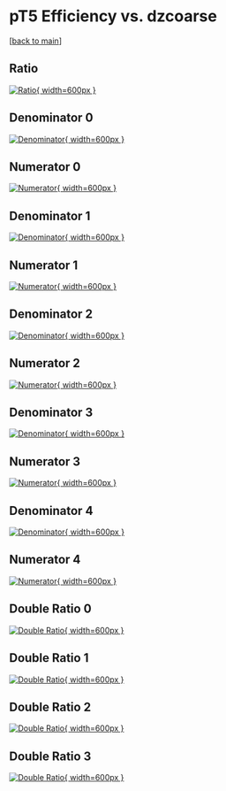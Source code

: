 # pT5 Efficiency vs. dzcoarse

[[back to main](./)]



## Ratio

[![Ratio](../mtv/var/pT5_vtr_0_1_eff_dzcoarse.png){ width=600px }](../mtv/var/pT5_vtr_0_1_eff_dzcoarse.pdf)

## Denominator 0

[![Denominator](../mtv/den/pT5_vtr_0_1_eff_dzcoarse_den0.png){ width=600px }](../mtv/den/pT5_vtr_0_1_eff_dzcoarse_den0.pdf)

## Numerator 0

[![Numerator](../mtv/num/pT5_vtr_0_1_eff_dzcoarse_num0.png){ width=600px }](../mtv/num/pT5_vtr_0_1_eff_dzcoarse_num0.pdf)

## Denominator 1

[![Denominator](../mtv/den/pT5_vtr_0_1_eff_dzcoarse_den1.png){ width=600px }](../mtv/den/pT5_vtr_0_1_eff_dzcoarse_den1.pdf)

## Numerator 1

[![Numerator](../mtv/num/pT5_vtr_0_1_eff_dzcoarse_num1.png){ width=600px }](../mtv/num/pT5_vtr_0_1_eff_dzcoarse_num1.pdf)

## Denominator 2

[![Denominator](../mtv/den/pT5_vtr_0_1_eff_dzcoarse_den2.png){ width=600px }](../mtv/den/pT5_vtr_0_1_eff_dzcoarse_den2.pdf)

## Numerator 2

[![Numerator](../mtv/num/pT5_vtr_0_1_eff_dzcoarse_num2.png){ width=600px }](../mtv/num/pT5_vtr_0_1_eff_dzcoarse_num2.pdf)

## Denominator 3

[![Denominator](../mtv/den/pT5_vtr_0_1_eff_dzcoarse_den3.png){ width=600px }](../mtv/den/pT5_vtr_0_1_eff_dzcoarse_den3.pdf)

## Numerator 3

[![Numerator](../mtv/num/pT5_vtr_0_1_eff_dzcoarse_num3.png){ width=600px }](../mtv/num/pT5_vtr_0_1_eff_dzcoarse_num3.pdf)

## Denominator 4

[![Denominator](../mtv/den/pT5_vtr_0_1_eff_dzcoarse_den4.png){ width=600px }](../mtv/den/pT5_vtr_0_1_eff_dzcoarse_den4.pdf)

## Numerator 4

[![Numerator](../mtv/num/pT5_vtr_0_1_eff_dzcoarse_num4.png){ width=600px }](../mtv/num/pT5_vtr_0_1_eff_dzcoarse_num4.pdf)

## Double Ratio 0

[![Double Ratio](../mtv/ratio/pT5_vtr_0_1_eff_dzcoarse_ratio0.png){ width=600px }](../mtv/ratio/pT5_vtr_0_1_eff_dzcoarse_ratio0.pdf)

## Double Ratio 1

[![Double Ratio](../mtv/ratio/pT5_vtr_0_1_eff_dzcoarse_ratio1.png){ width=600px }](../mtv/ratio/pT5_vtr_0_1_eff_dzcoarse_ratio1.pdf)

## Double Ratio 2

[![Double Ratio](../mtv/ratio/pT5_vtr_0_1_eff_dzcoarse_ratio2.png){ width=600px }](../mtv/ratio/pT5_vtr_0_1_eff_dzcoarse_ratio2.pdf)

## Double Ratio 3

[![Double Ratio](../mtv/ratio/pT5_vtr_0_1_eff_dzcoarse_ratio3.png){ width=600px }](../mtv/ratio/pT5_vtr_0_1_eff_dzcoarse_ratio3.pdf)

